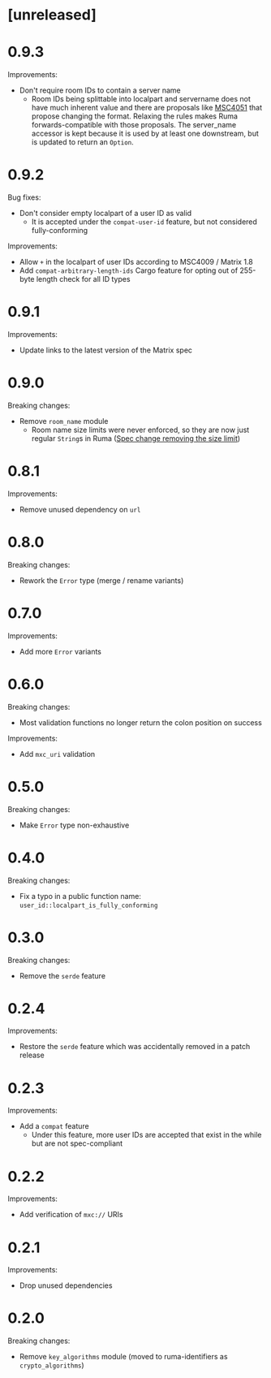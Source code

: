 # [unreleased]

# 0.9.3

Improvements:

- Don't require room IDs to contain a server name
  - Room IDs being splittable into localpart and servername does not have
    much inherent value and there are proposals like [MSC4051] that propose
    changing the format. Relaxing the rules makes Ruma forwards-compatible
    with those proposals. The server_name accessor is kept because it is
    used by at least one downstream, but is updated to return an `Option`.

[MSC4051]: https://github.com/matrix-org/matrix-spec-proposals/pull/4051

# 0.9.2

Bug fixes:

- Don't consider empty localpart of a user ID as valid
  - It is accepted under the `compat-user-id` feature, but not considered
    fully-conforming

Improvements:

- Allow `+` in the localpart of user IDs according to MSC4009 / Matrix 1.8
- Add `compat-arbitrary-length-ids` Cargo feature for opting out of 255-byte
  length check for all ID types

# 0.9.1

Improvements:

* Update links to the latest version of the Matrix spec

# 0.9.0

Breaking changes:

* Remove `room_name` module
  * Room name size limits were never enforced, so they are now just regular
    `String`s in Ruma ([Spec change removing the size limit][spec])

[spec]: https://github.com/matrix-org/matrix-spec-proposals/pull/3669

# 0.8.1

Improvements:

* Remove unused dependency on `url`

# 0.8.0

Breaking changes:

* Rework the `Error` type (merge / rename variants)

# 0.7.0

Improvements:

* Add more `Error` variants

# 0.6.0

Breaking changes:

* Most validation functions no longer return the colon position on success

Improvements:

* Add `mxc_uri` validation

# 0.5.0

Breaking changes:

* Make `Error` type non-exhaustive

# 0.4.0

Breaking changes:

* Fix a typo in a public function name: `user_id::localpart_is_fully_conforming`

# 0.3.0

Breaking changes:

* Remove the `serde` feature

# 0.2.4

Improvements:

* Restore the `serde` feature which was accidentally removed in a patch release

# 0.2.3

Improvements:

* Add a `compat` feature
  * Under this feature, more user IDs are accepted that exist in the while but are not
    spec-compliant

# 0.2.2

Improvements:

* Add verification of `mxc://` URIs

# 0.2.1

Improvements:

* Drop unused dependencies

# 0.2.0

Breaking changes:

* Remove `key_algorithms` module (moved to ruma-identifiers as `crypto_algorithms`)
